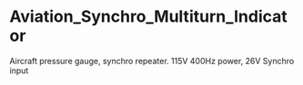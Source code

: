# Aviation_Synchro_Multiturn_Indicator
Aircraft pressure gauge, synchro repeater. 115V 400Hz power, 26V Synchro input
